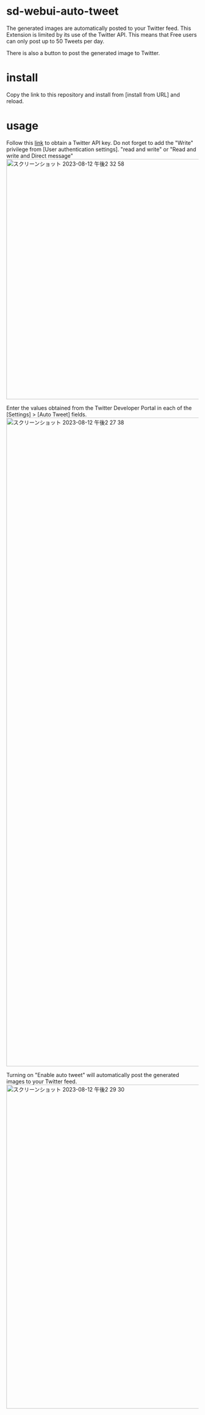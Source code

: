 # sd-webui-auto-tweet
The generated images are automatically posted to your Twitter feed.
This Extension is limited by its use of the Twitter API. This means that Free users can only post up to 50 Tweets per day.

There is also a button to post the generated image to Twitter.

# install
Copy the link to this repository and install from [install from URL] and reload.

# usage
Follow this [link](https://developer.twitter.com/en/docs/authentication/oauth-1-0a/api-key-and-secret) to obtain a Twitter API key.
Do not forget to add the "Write" privilege from [User authentication settings].
"read and write" or "Read and write and Direct message"
<img width="629" alt="スクリーンショット 2023-08-12 午後2 32 58" src="https://github.com/sinano1107/sd-webui-auto-tweet/assets/45984123/c0ebdc28-bbde-4a51-9375-2039aaf07879">

Enter the values obtained from the Twitter Developer Portal in each of the [Settings] > [Auto Tweet] fields.
<img width="1698" alt="スクリーンショット 2023-08-12 午後2 27 38" src="https://github.com/sinano1107/sd-webui-auto-tweet/assets/45984123/053b4d82-0243-4db9-8425-7715d84e6ccf">

Turning on "Enable auto tweet" will automatically post the generated images to your Twitter feed.
<img width="848" alt="スクリーンショット 2023-08-12 午後2 29 30" src="https://github.com/sinano1107/sd-webui-auto-tweet/assets/45984123/e1e16c67-e4ec-4c26-9137-fdb8fe38feba">
